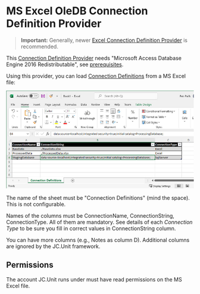 # MS Excel OleDB Connection Definition Provider

> **Important:** Generally, newer [Excel Connection Definition Provider](./ms-excel) is recommended.

This [Connection Definition Provider](../connection-definition-providers) needs "Microsoft Access Database Engine 2016 Redistributable", see [prerequisites](../../installation/prerequisites).

Using this provider, you can load [Connection Definitions](../what-is-connection-definition) from a MS Excel file:

![Excel OleDB Connection Definition Provider](../../../Images/media/excel-oledb-connection-definitions.jpg)

The name of the sheet must be "Connection Definitions" (mind the space). This is not configurable.

Names of the columns must be ConnectionName, ConnectionString, ConnectionType. All of them are mandatory. See details of each *Connection Type* to be sure you fill in correct values in ConnectionString column.

You can have more columns (e.g.,  Notes as column D). Additional columns are ignored by the JC.Unit framework.

## Permissions

The account JC.Unit runs under must have read permissions on the MS Excel file.
